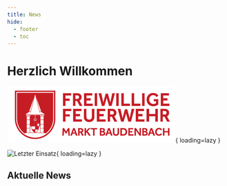 ```yaml
---
title: News
hide: 
  - footer
  - toc
---
```


# Herzlich Willkommen
![Logo](assets/logo_ffw_neu.png){ loading=lazy }

![Letzter Einsatz](https://baudenbach.einsatzprotokoll.com/attachment/integration/pager-swissphone.png){ loading=lazy }

## Aktuelle News